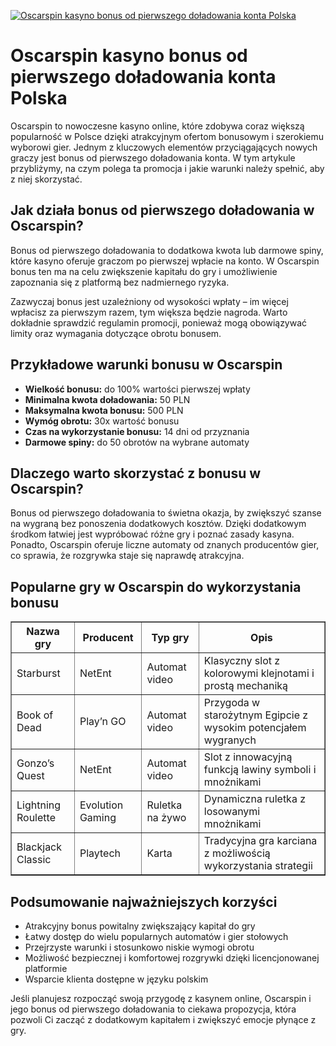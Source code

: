 [![Oscarspin kasyno bonus od pierwszego doładowania konta Polska](https://123-caf.pages.dev/gitsignup.png)](https://vrmoo.ru/Bt82HjjY)

<h1>Oscarspin kasyno bonus od pierwszego doładowania konta Polska</h1> <p>Oscarspin to nowoczesne kasyno online, które zdobywa coraz większą popularność w Polsce dzięki atrakcyjnym ofertom bonusowym i szerokiemu wyborowi gier. Jednym z kluczowych elementów przyciągających nowych graczy jest bonus od pierwszego doładowania konta. W tym artykule przybliżymy, na czym polega ta promocja i jakie warunki należy spełnić, aby z niej skorzystać.</p>  <h2>Jak działa bonus od pierwszego doładowania w Oscarspin?</h2> <p>Bonus od pierwszego doładowania to dodatkowa kwota lub darmowe spiny, które kasyno oferuje graczom po pierwszej wpłacie na konto. W Oscarspin bonus ten ma na celu zwiększenie kapitału do gry i umożliwienie zapoznania się z platformą bez nadmiernego ryzyka.</p> <p>Zazwyczaj bonus jest uzależniony od wysokości wpłaty – im więcej wpłacisz za pierwszym razem, tym większa będzie nagroda. Warto dokładnie sprawdzić regulamin promocji, ponieważ mogą obowiązywać limity oraz wymagania dotyczące obrotu bonusem.</p>  <h2>Przykładowe warunki bonusu w Oscarspin</h2> <ul>   <li><strong>Wielkość bonusu:</strong> do 100% wartości pierwszej wpłaty</li>   <li><strong>Minimalna kwota doładowania:</strong> 50 PLN</li>   <li><strong>Maksymalna kwota bonusu:</strong> 500 PLN</li>   <li><strong>Wymóg obrotu:</strong> 30x wartość bonusu</li>   <li><strong>Czas na wykorzystanie bonusu:</strong> 14 dni od przyznania</li>   <li><strong>Darmowe spiny:</strong> do 50 obrotów na wybrane automaty</li> </ul>  <h2>Dlaczego warto skorzystać z bonusu w Oscarspin?</h2> <p>Bonus od pierwszego doładowania to świetna okazja, by zwiększyć szanse na wygraną bez ponoszenia dodatkowych kosztów. Dzięki dodatkowym środkom łatwiej jest wypróbować różne gry i poznać zasady kasyna. Ponadto, Oscarspin oferuje liczne automaty od znanych producentów gier, co sprawia, że rozgrywka staje się naprawdę atrakcyjna.</p>  <h2>Popularne gry w Oscarspin do wykorzystania bonusu</h2> <table border="1" cellpadding="5" cellspacing="0">   <thead>     <tr>       <th>Nazwa gry</th>       <th>Producent</th>       <th>Typ gry</th>       <th>Opis</th>     </tr>   </thead>   <tbody>     <tr>       <td>Starburst</td>       <td>NetEnt</td>       <td>Automat video</td>       <td>Klasyczny slot z kolorowymi klejnotami i prostą mechaniką</td>     </tr>     <tr>       <td>Book of Dead</td>       <td>Play’n GO</td>       <td>Automat video</td>       <td>Przygoda w starożytnym Egipcie z wysokim potencjałem wygranych</td>     </tr>     <tr>       <td>Gonzo’s Quest</td>       <td>NetEnt</td>       <td>Automat video</td>       <td>Slot z innowacyjną funkcją lawiny symboli i mnożnikami</td>     </tr>     <tr>       <td>Lightning Roulette</td>       <td>Evolution Gaming</td>       <td>Ruletka na żywo</td>       <td>Dynamiczna ruletka z losowanymi mnożnikami</td>     </tr>     <tr>       <td>Blackjack Classic</td>       <td>Playtech</td>       <td>Karta</td>       <td>Tradycyjna gra karciana z możliwością wykorzystania strategii</td>     </tr>   </tbody> </table>  <h2>Podsumowanie najważniejszych korzyści</h2> <ul>   <li>Atrakcyjny bonus powitalny zwiększający kapitał do gry</li>   <li>Łatwy dostęp do wielu popularnych automatów i gier stołowych</li>   <li>Przejrzyste warunki i stosunkowo niskie wymogi obrotu</li>   <li>Możliwość bezpiecznej i komfortowej rozgrywki dzięki licencjonowanej platformie</li>   <li>Wsparcie klienta dostępne w języku polskim</li> </ul>  <p>Jeśli planujesz rozpocząć swoją przygodę z kasynem online, Oscarspin i jego bonus od pierwszego doładowania to ciekawa propozycja, która pozwoli Ci zacząć z dodatkowym kapitałem i zwiększyć emocje płynące z gry.</p>